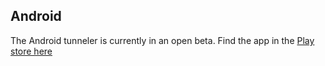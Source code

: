 ## Android

The Android tunneler is currently in an open beta. Find the app in the [Play store here](https://play.google.com/store/apps/details?id=io.netfoundry.ziti.tunnel)